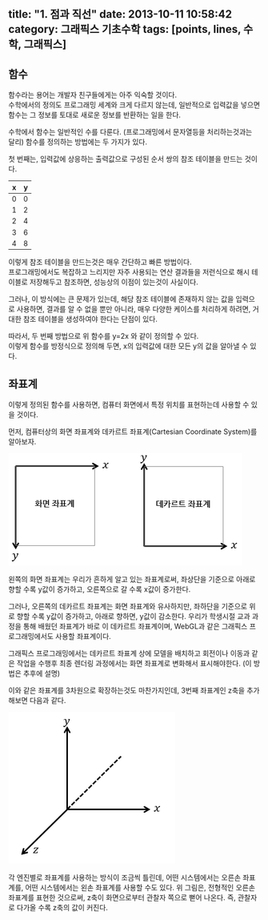 title: "1. 점과 직선"
date: 2013-10-11 10:58:42
category: 그래픽스 기초수학
tags: [points, lines, 수학, 그래픽스]
---

## 함수
함수라는 용어는 개발자 친구들에게는 아주 익숙할 것이다.  
수학에서의 정의도 프로그래밍 세계와 크게 다르지 않는데, 일반적으로 입력값을 넣으면 함수는 그 정보를 토대로 새로운 정보를 반환하는 일을 한다.  
  
수학에서 함수는 일반적인 수를 다룬다. (프로그래밍에서 문자열등을 처리하는것과는 달리) 함수를 정의하는 방법에는 두 가지가 있다.

첫 번째는, 입력값에 상응하는 출력값으로 구성된 순서 쌍의 참조 테이블을 만드는 것이다.

| x | y |
|---|---|
| 0 | 0 |
| 1 | 2 |
| 2 | 4 |
| 3 | 6 |
| 4 | 8 |

이렇게 참조 테이블을 만드는것은 매우 간단하고 빠른 방법이다.  
프로그래밍에서도 복잡하고 느리지만 자주 사용되는 연산 결과들을 저런식으로 해시 테이블로 저장해두고 참조하면, 성능상의 이점이 있는것이 사실이다.

그러나, 이 방식에는 큰 문제가 있는데, 해당 참조 테이블에 존재하지 않는 값을 입력으로 사용하면, 결과를 알 수 없을 뿐만 아니라, 매우 다양한 케이스를 처리하게 하려면, 거대한 참조 테이블을 생성하여야 한다는 단점이 있다.

따라서, 두 번째 방법으로 위 함수를 y=2x 와 같이 정의할 수 있다.  
이렇게 함수를 방정식으로 정의해 두면, x의 입력값에 대한 모든 y의 값을 알아낼 수 있다.

## 좌표계
이렇게 정의된 함수를 사용하면, 컴퓨터 화면에서 특정 위치를 표현하는데 사용할 수 있을 것이다.  

먼저, 컴퓨터상의 화면 좌표계와 데카르트 좌표계(Cartesian Coordinate System)를 알아보자.

![화면 좌표계와 데카르트 좌표계](/imgs/coord_system_2d.png)

왼쪽의 화면 좌표계는 우리가 흔하게 알고 있는 좌표계로써, 좌상단을 기준으로 아래로 향할 수록 y값이 증가하고, 오른쪽으로 갈 수록 x값이 증가한다.  

그러나, 오른쪽의 데카르트 좌표계는 화면 좌표계와 유사하지만, 좌하단을 기준으로 위로 향할 수록 y값이 증가하고, 아래로 향하면, y값이 감소한다. 우리가 학생시절 교과 과정을 통해 배웠던 좌표계가 바로 이 데카르트 좌표계이며, WebGL과 같은 그래픽스 프로그래밍에서도 사용할 좌표계이다.

그래픽스 프로그래밍에서는 데카르트 좌표계 상에 모델을 배치하고 회전이나 이동과 같은 작업을 수행후 최종 렌더링 과정에서는 화면 좌표계로 변화해서 표시해야한다. (이 방법은 추후에 설명)

이와 같은 좌표계를 3차원으로 확장하는것도 마찬가지인데, 3번째 좌표계인 z축을 추가해보면 다음과 같다.

![3차원 오른손 좌표계](/imgs/coord_system_3d.png)

각 엔진별로 좌표계를 사용하는 방식이 조금씩 틀린데, 어떤 시스템에서는 오른손 좌표계를, 어떤 시스템에서는 왼손 좌표계를 사용할 수도 있다.
위 그림은, 전형적인 오른손 좌표계를 표현한 것으로써, z축이 화면으로부터 관찰자 쪽으로 뻗어 나온다. 즉, 관찰자로 다가올 수록 z축의 값이 커진다.





